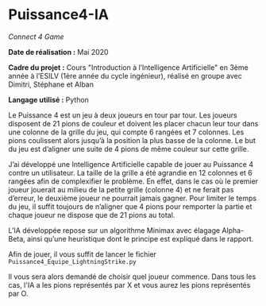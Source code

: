 # Puissance4-IA

*Connect 4 Game*

**Date de réalisation :** Mai 2020

**Cadre du projet :** Cours "Introduction à l’Intelligence Artificielle" en 3ème année à l’ESILV (1ère année du cycle ingénieur), réalisé en groupe avec Dimitri, Stéphane et Alban

**Langage utilisé :** Python

Le Puissance 4 est un jeu à deux joueurs en tour par tour. Les joueurs disposent de 21 pions de couleur et doivent les placer chacun leur tour dans une colonne de la grille du jeu, qui compte 6 rangées et 7 colonnes. Les pions coulissent alors jusqu’à la position la plus basse de la colonne. Le but du jeu est d’aligner une suite de 4 pions de même couleur sur cette grille.

J’ai développé une Intelligence Artificielle capable de jouer au Puissance 4 contre un utilisateur. La taille de la grille a été agrandie en 12 colonnes et 6 rangées afin de complexifier le problème. En effet, dans le cas où le premier joueur jouerait au milieu de la petite grille (colonne 4) et ne ferait pas d’erreur, le deuxième joueur ne pourrait jamais gagner. Pour limiter le temps du jeu, il suffit toujours de n’aligner que 4 pions pour remporter la partie et chaque joueur ne dispose que de 21 pions au total.

L’IA développée repose sur un algorithme Minimax avec élagage Alpha-Beta, ainsi qu’une heuristique dont le principe est expliqué dans le rapport.

Afin de jouer, il vous suffit de lancer le fichier `Puissance4_Equipe_LightningStrike.py`

Il vous sera alors demandé de choisir quel joueur commence. Dans tous les cas, l'IA a les pions représentés par X et vous aurez les pions représentés par O.
